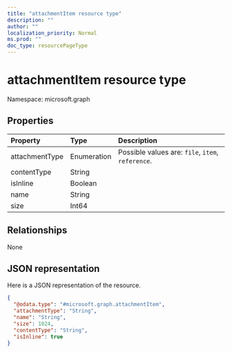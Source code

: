 ```yaml
---
title: "attachmentItem resource type"
description: ""
author: ""
localization_priority: Normal
ms.prod: ""
doc_type: resourcePageType
---
```


# attachmentItem resource type


Namespace: microsoft.graph



## Properties
|Property|Type|Description|
|:---|:---|:---|
|attachmentType|Enumeration| Possible values are: `file`, `item`, `reference`.|
|contentType|String||
|isInline|Boolean||
|name|String||
|size|Int64||

## Relationships
None

## JSON representation
Here is a JSON representation of the resource.
<!-- {
  "blockType": "resource",
  "@odata.type": "microsoft.graph.attachmentItem"
}
-->
``` json
{
  "@odata.type": "#microsoft.graph.attachmentItem",
  "attachmentType": "String",
  "name": "String",
  "size": 1024,
  "contentType": "String",
  "isInline": true
}
```

